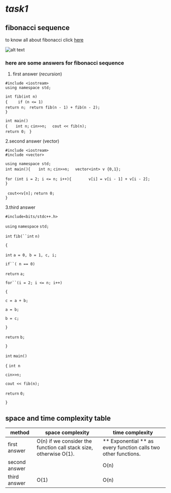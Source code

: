 # *task1*
## **fibonacci sequence**
to know all about fibonacci click [here](https://en.wikipedia.org/wiki/Fibonacci_number) 

![alt text](https://cdn.insteading.com/wp-content/uploads/2020/12/shell.jpg)
### here are some answers for fibonacci sequence
1. first answer (*recursion*)

`#include <iostream>`  
`using namespace std;  `
  
`int fib(int n)`  
`{  `
  `  if (n <= 1)`  
       ` return n;  `
 `return fib(n - 1) + fib(n - 2);`  
`}  `
  
`int main()`  
`{  `
  `  int n; ` 
  `cin>>n;  `
  `cout << fib(n);`  
` return 0;  `
`}`

  2.second answer (vector)

`#include <iostream>`  
`#include <vector>  `
  
`using namespace std;`  
`int main(){  `
  `  int n; ` 
  `cin>>n;  `
`vector<int> v {0,1};`  
  
  
 `for (int i = 2; i <= n; i++){ ` 
  `      v[i] = v[i - 1] + v[i - 2];`  
  `}  `
  
  
  `  cout<<v[n]; ` 
 `return 0;`  
`}`

3.third answer

`#include<bits/stdc++.h>`

`using` `namespace` `std;`

`int` `fib(``int` `n)`

`{`

`int` `a = 0, b = 1, c, i;`

`if``( n == 0)`

`return` `a;`

`for``(i = 2; i <= n; i++)`

`{`

`c = a + b;`

`a = b;`

`b = c;`

`}`

`return` `b;`

`}`

`int` `main()`

`{`
`int n`

`cin>>n;`

`cout << fib(n);`

`return` `0;`

`}`


## space and time complexity table

| method | space complexity | time complexity |   
| ----------- | ----------- |   ----------- |   
| first answer | O(n) if we consider the function call stack size, otherwise O(1). |  ** Exponential ** as every function calls two other functions. |   
| second answer |  | O(n)  |   
| third answer | O(1) | O(n) |   




